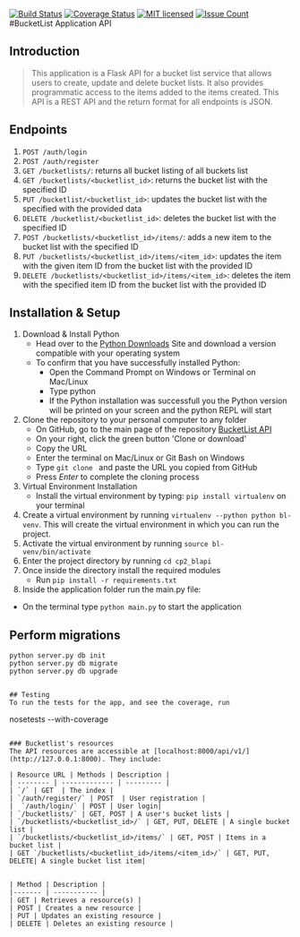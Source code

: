 [![Build Status](https://travis-ci.org/pythonGeek/bucketlist_api.svg?branch=master)](https://travis-ci.org/pythonGeek/bucketlist_api)
[![Coverage Status](https://coveralls.io/repos/github/pythonGeek/bucketlist_api/badge.svg?branch=develop)](https://coveralls.io/github/pythonGeek/bucketlist_api?branch=develop)
[![MIT licensed](https://img.shields.io/badge/license-MIT-blue.svg)](https://raw.githubusercontent.com/hyperium/hyper/master/LICENSE)
[![Issue Count](https://codeclimate.com/github/pythonGeek/bucketlist_api/badges/issue_count.svg)](https://codeclimate.com/github/pythonGeek/bucketlist_api)
#BucketList Application API

## Introduction

> This application is a Flask API for a bucket list service that allows users to create, update and delete bucket lists. It also provides programmatic access to the items added to the items created. This API is a REST API and the return format for all endpoints is JSON.

## Endpoints

1. `POST /auth/login`
2. `POST /auth/register`
3. `GET /bucketlists/`: returns all bucket listing of all buckets list
4. `GET /bucketlists/<bucketlist_id>`: returns the bucket list with the specified ID
5. `PUT /bucketlist/<bucketlist_id>`: updates the bucket list with the specified with the provided data
6. `DELETE /bucketlist/<bucketlist_id>`: deletes the bucket list with the specified ID
7. `POST /bucketlists/<bucketlist_id>/items/`: adds a new item to the bucket list with the specified ID
8. `PUT /bucketlists/<bucketlist_id>/items/<item_id>`: updates the item with the given item ID from the bucket list with the provided ID
9. `DELETE /bucketlists/<bucketlist_id>/items/<item_id>`: deletes the item with the specified item ID from the bucket list with the provided ID

## Installation & Setup
1. Download & Install Python
 	* Head over to the [Python Downloads](https://www.python.org/downloads/) Site and download a version compatible with your operating system
 	* To confirm that you have successfully installed Python:
		* Open the Command Prompt on Windows or Terminal on Mac/Linux
		* Type python
		* If the Python installation was successfull you the Python version will be printed on your screen and the python REPL will start
2. Clone the repository to your personal computer to any folder
 	* On GitHub, go to the main page of the repository [BucketList API](git@github.com:pythonGeek/bucketlist_api.git)
 	* On your right, click the green button 'Clone or download'
 	* Copy the URL
 	* Enter the terminal on Mac/Linux or Git Bash on Windows
 	* Type `git clone ` and paste the URL you copied from GitHub
 	* Press *Enter* to complete the cloning process
3. Virtual Environment Installation
 	* Install the virtual environment by typing: `pip install virtualenv` on your terminal
4. Create a virtual environment by running `virtualenv --python python bl-venv`. This will create the virtual environment in which you can run the project.
5. Activate the virtual environment by running `source bl-venv/bin/activate`
6. Enter the project directory by running `cd cp2_blapi`
7. Once inside the directory install the required modules
 	* Run `pip install -r requirements.txt`
8. Inside the application folder run the main.py file:
 * On the terminal type `python main.py` to start the application

 ## Perform migrations
```
python server.py db init
python server.py db migrate
python server.py db upgrade


## Testing
To run the tests for the app, and see the coverage, run
```
nosetests --with-coverage
```

### Bucketlist's resources
The API resources are accessible at [localhost:8000/api/v1/](http://127.0.0.1:8000). They include:

| Resource URL | Methods | Description |
| -------- | ------------- | --------- |
| `/` | GET  | The index |
| `/auth/register/` | POST  | User registration |
|  `/auth/login/` | POST | User login|
| `/bucketlists/` | GET, POST | A user's bucket lists |
| `/bucketlists/<bucketlist_id>/` | GET, PUT, DELETE | A single bucket list |
| `/bucketlists/<bucketlist_id>/items/` | GET, POST | Items in a bucket list |
| GET `/bucketlists/<bucketlist_id>/items/<item_id>/` | GET, PUT, DELETE| A single bucket list item|


| Method | Description |
|------- | ----------- |
| GET | Retrieves a resource(s) |
| POST | Creates a new resource |
| PUT | Updates an existing resource |
| DELETE | Deletes an existing resource |

